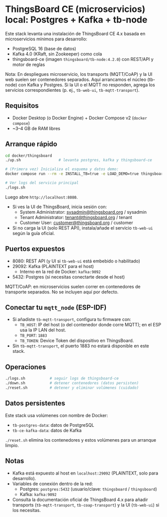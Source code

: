 # ThingsBoard CE (microservicios) local: Postgres + Kafka + tb-node

Este stack levanta una instalación de ThingsBoard CE 4.x basada en microservicios mínimos para desarrollo:
- PostgreSQL 16 (base de datos)
- Kafka 4.0 (KRaft, sin Zookeeper) como cola
- thingsboard-ce (imagen `thingsboard/tb-node:4.2.0`) con REST/API y motor de reglas

Nota: En despliegues microservicio, los transports (MQTT/CoAP) y la UI web suelen ser contenedores separados. Aquí arrancamos el núcleo (tb-node) con Kafka y Postgres. Si la UI o el MQTT no responden, agrega los servicios correspondientes (p. ej., `tb-web-ui`, `tb-mqtt-transport`).

## Requisitos
- Docker Desktop (o Docker Engine) + Docker Compose v2 (`docker compose`)
- ~3–4 GB de RAM libres

## Arranque rápido
```bash
cd docker/thingsboard
./up.sh                 # levanta postgres, kafka y thingsboard-ce

# (Primera vez) Inicializa el esquema y datos demo:
docker compose run --rm -e INSTALL_TB=true -e LOAD_DEMO=true thingsboard-ce

# Ver logs del servicio principal
./logs.sh
```

Luego abre `http://localhost:8080`.
- Si ves la UI de ThingsBoard, inicia sesión con:
   - System Administrator: sysadmin@thingsboard.org / sysadmin
   - Tenant Administrator: tenant@thingsboard.org / tenant
   - Customer User: customer@thingsboard.org / customer
- Si no carga la UI (solo REST API), instala/añade el servicio `tb-web-ui` según la guía oficial.

## Puertos expuestos
- 8080: REST API (y UI si `tb-web-ui` está embebido o habilitado)
- 29092: Kafka (PLAINTEXT para el host)
   - Interno en la red de Docker: `kafka:9092`
- 5432: Postgres (si necesitas conectarte desde el host)

MQTT/CoAP: en microservicios suelen correr en contenedores de transporte separados. No se incluyen aquí por defecto.

## Conectar tu `mqtt_node` (ESP-IDF)
- Si añadiste `tb-mqtt-transport`, configura tu firmware con:
   - `TB_HOST`: IP del host (o del contenedor donde corre MQTT); en el ESP usa la IP LAN del host.
   - `TB_PORT`: `1883`
   - `TB_TOKEN`: Device Token del dispositivo en ThingsBoard.
- Sin `tb-mqtt-transport`, el puerto 1883 no estará disponible en este stack.

## Operaciones
```bash
./logs.sh           # seguir logs de thingsboard-ce
./down.sh           # detener contenedores (datos persisten)
./reset.sh          # detener y eliminar volúmenes (cuidado)
```

## Datos persistentes
Este stack usa volúmenes con nombre de Docker:
- `tb-postgres-data`: datos de PostgreSQL
- `tb-ce-kafka-data`: datos de Kafka

`./reset.sh` elimina los contenedores y estos volúmenes para un arranque limpio.

## Notas
- Kafka está expuesto al host en `localhost:29092` (PLAINTEXT, solo para desarrollo).
- Variables de conexión dentro de la red:
   - Postgres: `postgres:5432` (usuario/clave: `thingsboard` / `thingsboard`)
   - Kafka: `kafka:9092`
- Consulta la documentación oficial de ThingsBoard 4.x para añadir transports (`tb-mqtt-transport`, `tb-coap-transport`) y la UI (`tb-web-ui`) si los necesitas.
